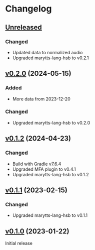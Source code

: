 Changelog
=========

[Unreleased]
------------

### Changed

- Updated data to normalized audio
- Upgraded marytts-lang-hsb to v0.2.1

[v0.2.0] (2024-05-15)
---------------------

### Added

- More data from 2023-12-20

### Changed

- Upgraded marytts-lang-hsb to v0.2.0

[v0.1.2] (2024-04-23)
---------------------

### Changed

- Build with Gradle v7.6.4
- Upgraded MFA plugin to v0.4.1
- Upgraded marytts-lang-hsb to v0.1.2

[v0.1.1] (2023-02-15)
---------------------

### Changed

- Upgraded marytts-lang-hsb to v0.1.1

[v0.1.0] (2023-01-22)
---------------------

Initial release

[Unreleased]: https://github.com/marytts/serbski-institut-hsb-data
[v0.2.0]: https://github.com/marytts/serbski-institut-hsb-data/releases/tag/v0.2.0
[v0.1.2]: https://github.com/marytts/serbski-institut-hsb-data/releases/tag/v0.1.2
[v0.1.1]: https://github.com/marytts/serbski-institut-hsb-data/releases/tag/v0.1.1
[v0.1.0]: https://github.com/marytts/serbski-institut-hsb-data/releases/tag/v0.1.0
